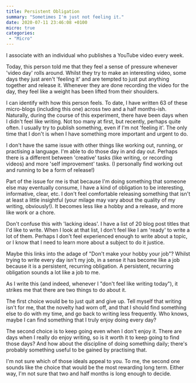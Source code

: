 ```yaml
---
title: Persistent Obligation
summary: "Sometimes I'm just not feeling it."
date: 2020-07-11 23:46:08 +0100
micro: true
categories:
 - "Micro"
---
```


I associate with an individual who publishes a YouTube video every week.

Today, this person told me that they feel a sense of pressure whenever 'video day' rolls around. Whilst they try to make an interesting video, some days they just aren't 'feeling it' and are tempted to just put anything together and release it. Whenever they are done recording the video for the day, they feel like a weight has been lifted from their shoulders.

I can identify with how this person feels. To date, I have written 63 of these micro-blogs (including this one) across two and a half months-ish. Naturally, during the course of this experiment, there have been days when I didn't feel like writing. Not too many at first, but recently, perhaps quite often. I usually try to publish something, even if I'm not 'feeling it'. The only time that I don't is when I have something more important and urgent to do.

I don't have the same issue with other things like working out, running, or practising a language. I'm able to do those day in and day out. Perhaps there is a different between 'creative' tasks (like writing, or recording videos) and more 'self improvement' tasks. (I personally find working out and running to be a form of release!)

Part of the issue for me is that because I'm doing something that someone else may eventually consume, I have a kind of obligation to be interesting, informative, clear, etc. I don't feel comfortable releasing something that isn't at least a little insightful (your milage may vary about the quality of my writing, obviously!). It becomes less like a hobby and a release, and more like work or a chore.

Don't confuse this with 'lacking ideas'. I have a list of 20 blog post titles that I'd like to write. When I look at that list, I don't feel like I am 'ready' to write a lot of them. Perhaps I don't feel experienced enough to write about a topic, or I know that I need to learn more about a subject to do it justice.

Maybe this links into the adage of "Don't make your hobby your job"? Whilst trying to write every day isn't my job, in a sense it has become like a job because it is a persistent, recurring obligation. A persistent, recurring obligation sounds a lot like a job to me.

As I write this (and indeed, whenever I "don't feel like writing today"), it strikes me that there are two things to do about it.

The first choice would be to just quit and give up. Tell myself that writing isn't for me, that the novelty had worn off, and that I should find something else to do with my time, and go back to writing less frequently. Who knows, maybe I can find something that I truly enjoy doing every day?

The second choice is to keep going even when I don't enjoy it. There are days when I really do enjoy writing, so is it worth it to keep going to find those days? And how about the discipline of doing something daily; there's probably something useful to be gained by practising that.

I'm not sure which of those ideals appeal to you. To me, the second one sounds like the choice that would be the most rewarding long term. Either way, I'm not sure that two and half months is long enough to decide.


